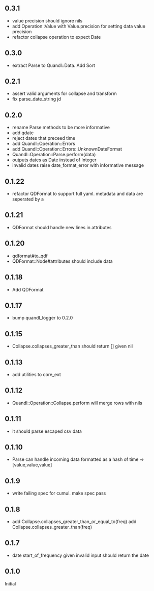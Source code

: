 ## 0.3.1

* value precision should ignore nils
* add Operation::Value with Value.precision for setting data value precision
* refactor collapse operation to expect Date


## 0.3.0

* extract Parse to Quandl::Data. Add Sort


## 0.2.1

* assert valid arguments for collapse and transform
* fix parse_date_string jd


## 0.2.0

* rename Parse methods to be more informative
* add qdate
* reject dates that preceed time
* add Quandl::Operation::Errors
* add Quandl::Operation::Errors::UnknownDateFormat
* Quandl::Operation::Parse.perform(data)
* outputs dates as Date instead of Integer
* invalid dates raise date_format_error with informative message


## 0.1.22

* refactor QDFormat to support full yaml. metadata and data are seperated by a


## 0.1.21

* QDFormat should handle new lines in attributes


## 0.1.20

* qdformat#to_qdf
* QDFormat::Node#attributes should include data


## 0.1.18

* Add QDFormat


## 0.1.17

* bump quandl_logger to 0.2.0


## 0.1.15

* Collapse.collapses_greater_than should return [] given nil


## 0.1.13

* add utilities to core_ext


## 0.1.12

* Quandl::Operation::Collapse.perform will merge rows with nils


## 0.1.11

* it should parse escaped csv data

## 0.1.10

* Parse can handle incoming data formatted as a hash of time => [value,value,value]

## 0.1.9

* write failing spec for cumul. make spec pass

## 0.1.8

* add Collapse.collapses_greater_than_or_equal_to(freq) add Collapse.collapses_greater_than(freq)

## 0.1.7

* date start_of_frequency given invalid input should return the date

## 0.1.0

Initial